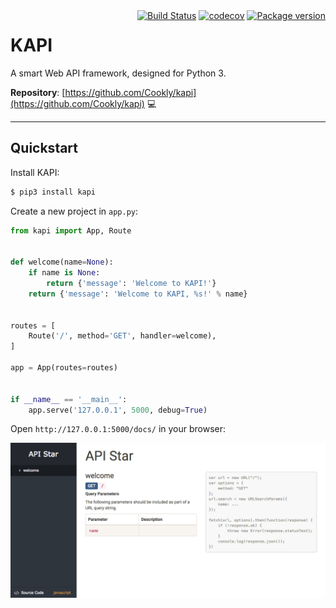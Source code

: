 <div style="float: right">
    <a href="https://travis-ci.org/encode/kapi"><img style="border: none; background-color: transparent; margin: 0" alt="Build Status" src="https://travis-ci.org/encode/kapi.svg?branch=master"></a>
    <a href="https://codecov.io/gh/encode/kapi"><img style="border: none; background-color: transparent; margin: 0" alt="codecov" src="https://codecov.io/gh/encode/kapi/branch/master/graph/badge.svg"></a>
    <a href="https://pypi.python.org/pypi/kapi"><img style="border: none; background-color: transparent; margin: 0" alt="Package version" src="https://badge.fury.io/py/kapi.svg"></a>
</div>

# KAPI

A smart Web API framework, designed for Python 3.

**Repository**: [https://github.com/Cookly/kapi](https://github.com/Cookly/kapi) 💻

---

## Quickstart

Install KAPI:

```bash
$ pip3 install kapi
```

Create a new project in `app.py`:

```python
from kapi import App, Route


def welcome(name=None):
    if name is None:
        return {'message': 'Welcome to KAPI!'}
    return {'message': 'Welcome to KAPI, %s!' % name}


routes = [
    Route('/', method='GET', handler=welcome),
]

app = App(routes=routes)


if __name__ == '__main__':
    app.serve('127.0.0.1', 5000, debug=True)
```

Open `http://127.0.0.1:5000/docs/` in your browser:

![API documentation](img/api-docs.png)
